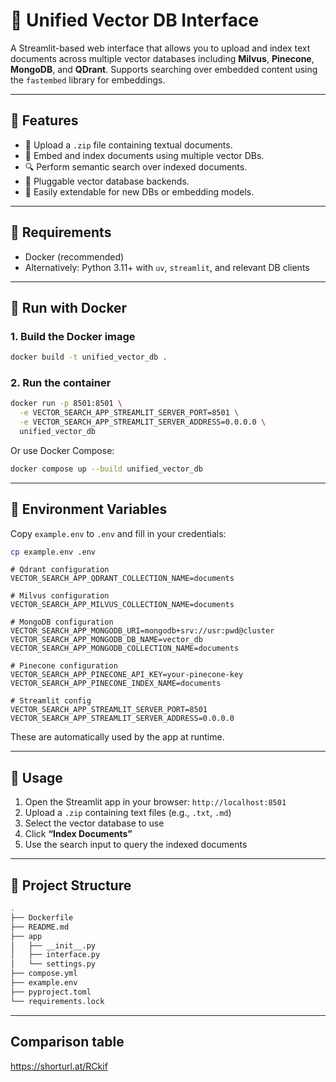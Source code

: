 # 🧠 Unified Vector DB Interface

A Streamlit-based web interface that allows you to upload and index text documents across multiple vector databases including **Milvus**, **Pinecone**, **MongoDB**, and **QDrant**. Supports searching over embedded content using the `fastembed` library for embeddings.

---

## 🚀 Features

- 📂 Upload a `.zip` file containing textual documents.
- 🧠 Embed and index documents using multiple vector DBs.
- 🔍 Perform semantic search over indexed documents.
- 🔄 Pluggable vector database backends.
- 🧹 Easily extendable for new DBs or embedding models.

---

## 💠 Requirements

- Docker (recommended)
- Alternatively: Python 3.11+ with `uv`, `streamlit`, and relevant DB clients

---

## 🐳 Run with Docker

### 1. Build the Docker image

```bash
docker build -t unified_vector_db .
```

### 2. Run the container

```bash
docker run -p 8501:8501 \
  -e VECTOR_SEARCH_APP_STREAMLIT_SERVER_PORT=8501 \
  -e VECTOR_SEARCH_APP_STREAMLIT_SERVER_ADDRESS=0.0.0.0 \
  unified_vector_db
```

Or use Docker Compose:

```bash
docker compose up --build unified_vector_db
```

---

## 🧬 Environment Variables

Copy `example.env` to `.env` and fill in your credentials:

```bash
cp example.env .env
```

```env
# Qdrant configuration
VECTOR_SEARCH_APP_QDRANT_COLLECTION_NAME=documents

# Milvus configuration
VECTOR_SEARCH_APP_MILVUS_COLLECTION_NAME=documents

# MongoDB configuration
VECTOR_SEARCH_APP_MONGODB_URI=mongodb+srv://usr:pwd@cluster
VECTOR_SEARCH_APP_MONGODB_DB_NAME=vector_db
VECTOR_SEARCH_APP_MONGODB_COLLECTION_NAME=documents

# Pinecone configuration
VECTOR_SEARCH_APP_PINECONE_API_KEY=your-pinecone-key
VECTOR_SEARCH_APP_PINECONE_INDEX_NAME=documents

# Streamlit config
VECTOR_SEARCH_APP_STREAMLIT_SERVER_PORT=8501
VECTOR_SEARCH_APP_STREAMLIT_SERVER_ADDRESS=0.0.0.0
```

These are automatically used by the app at runtime.

---

## 🧪 Usage

1. Open the Streamlit app in your browser: `http://localhost:8501`
2. Upload a `.zip` containing text files (e.g., `.txt`, `.md`)
3. Select the vector database to use
4. Click **“Index Documents”**
5. Use the search input to query the indexed documents

---

## 📁 Project Structure

```bash
.
├── Dockerfile
├── README.md
├── app
│   ├── __init__.py
│   ├── interface.py
│   └── settings.py
├── compose.yml
├── example.env
├── pyproject.toml
└── requirements.lock
```

---

## Comparison table

https://shorturl.at/RCkif
